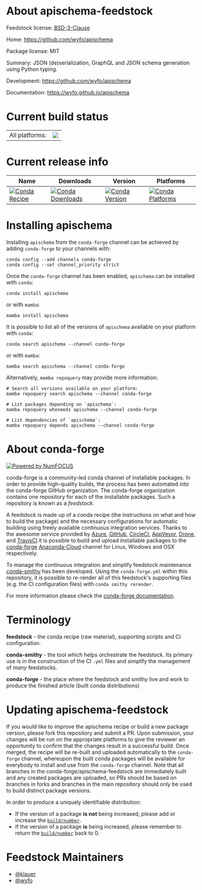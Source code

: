 About apischema-feedstock
=========================

Feedstock license: [BSD-3-Clause](https://github.com/conda-forge/apischema-feedstock/blob/main/LICENSE.txt)

Home: https://github.com/wyfo/apischema

Package license: MIT

Summary: JSON (de)serialization, GraphQL and JSON schema generation using Python typing.

Development: https://github.com/wyfo/apischema

Documentation: https://wyfo.github.io/apischema

Current build status
====================


<table><tr><td>All platforms:</td>
    <td>
      <a href="https://dev.azure.com/conda-forge/feedstock-builds/_build/latest?definitionId=13092&branchName=main">
        <img src="https://dev.azure.com/conda-forge/feedstock-builds/_apis/build/status/apischema-feedstock?branchName=main">
      </a>
    </td>
  </tr>
</table>

Current release info
====================

| Name | Downloads | Version | Platforms |
| --- | --- | --- | --- |
| [![Conda Recipe](https://img.shields.io/badge/recipe-apischema-green.svg)](https://anaconda.org/conda-forge/apischema) | [![Conda Downloads](https://img.shields.io/conda/dn/conda-forge/apischema.svg)](https://anaconda.org/conda-forge/apischema) | [![Conda Version](https://img.shields.io/conda/vn/conda-forge/apischema.svg)](https://anaconda.org/conda-forge/apischema) | [![Conda Platforms](https://img.shields.io/conda/pn/conda-forge/apischema.svg)](https://anaconda.org/conda-forge/apischema) |

Installing apischema
====================

Installing `apischema` from the `conda-forge` channel can be achieved by adding `conda-forge` to your channels with:

```
conda config --add channels conda-forge
conda config --set channel_priority strict
```

Once the `conda-forge` channel has been enabled, `apischema` can be installed with `conda`:

```
conda install apischema
```

or with `mamba`:

```
mamba install apischema
```

It is possible to list all of the versions of `apischema` available on your platform with `conda`:

```
conda search apischema --channel conda-forge
```

or with `mamba`:

```
mamba search apischema --channel conda-forge
```

Alternatively, `mamba repoquery` may provide more information:

```
# Search all versions available on your platform:
mamba repoquery search apischema --channel conda-forge

# List packages depending on `apischema`:
mamba repoquery whoneeds apischema --channel conda-forge

# List dependencies of `apischema`:
mamba repoquery depends apischema --channel conda-forge
```


About conda-forge
=================

[![Powered by
NumFOCUS](https://img.shields.io/badge/powered%20by-NumFOCUS-orange.svg?style=flat&colorA=E1523D&colorB=007D8A)](https://numfocus.org)

conda-forge is a community-led conda channel of installable packages.
In order to provide high-quality builds, the process has been automated into the
conda-forge GitHub organization. The conda-forge organization contains one repository
for each of the installable packages. Such a repository is known as a *feedstock*.

A feedstock is made up of a conda recipe (the instructions on what and how to build
the package) and the necessary configurations for automatic building using freely
available continuous integration services. Thanks to the awesome service provided by
[Azure](https://azure.microsoft.com/en-us/services/devops/), [GitHub](https://github.com/),
[CircleCI](https://circleci.com/), [AppVeyor](https://www.appveyor.com/),
[Drone](https://cloud.drone.io/welcome), and [TravisCI](https://travis-ci.com/)
it is possible to build and upload installable packages to the
[conda-forge](https://anaconda.org/conda-forge) [Anaconda-Cloud](https://anaconda.org/)
channel for Linux, Windows and OSX respectively.

To manage the continuous integration and simplify feedstock maintenance
[conda-smithy](https://github.com/conda-forge/conda-smithy) has been developed.
Using the ``conda-forge.yml`` within this repository, it is possible to re-render all of
this feedstock's supporting files (e.g. the CI configuration files) with ``conda smithy rerender``.

For more information please check the [conda-forge documentation](https://conda-forge.org/docs/).

Terminology
===========

**feedstock** - the conda recipe (raw material), supporting scripts and CI configuration.

**conda-smithy** - the tool which helps orchestrate the feedstock.
                   Its primary use is in the construction of the CI ``.yml`` files
                   and simplify the management of *many* feedstocks.

**conda-forge** - the place where the feedstock and smithy live and work to
                  produce the finished article (built conda distributions)


Updating apischema-feedstock
============================

If you would like to improve the apischema recipe or build a new
package version, please fork this repository and submit a PR. Upon submission,
your changes will be run on the appropriate platforms to give the reviewer an
opportunity to confirm that the changes result in a successful build. Once
merged, the recipe will be re-built and uploaded automatically to the
`conda-forge` channel, whereupon the built conda packages will be available for
everybody to install and use from the `conda-forge` channel.
Note that all branches in the conda-forge/apischema-feedstock are
immediately built and any created packages are uploaded, so PRs should be based
on branches in forks and branches in the main repository should only be used to
build distinct package versions.

In order to produce a uniquely identifiable distribution:
 * If the version of a package **is not** being increased, please add or increase
   the [``build/number``](https://docs.conda.io/projects/conda-build/en/latest/resources/define-metadata.html#build-number-and-string).
 * If the version of a package **is** being increased, please remember to return
   the [``build/number``](https://docs.conda.io/projects/conda-build/en/latest/resources/define-metadata.html#build-number-and-string)
   back to 0.

Feedstock Maintainers
=====================

* [@klauer](https://github.com/klauer/)
* [@wyfo](https://github.com/wyfo/)

